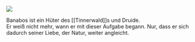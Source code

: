 ![](images/banabos_all.png)

Banabos ist ein Hüter des [[Tinnerwald]]s und Druide. <br>
Er weiß nicht mehr, wann er mit dieser Aufgabe begann. Nur, dass er sich dadurch seiner Liebe, der Natur, weiter angleicht. 